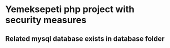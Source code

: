# Yemeksepeti php project with security measures
## Related mysql database exists in database folder
